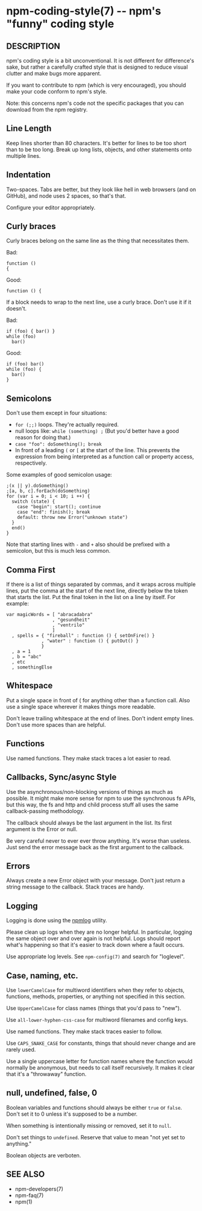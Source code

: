 npm-coding-style(7) -- npm's "funny" coding style
=================================================






















<extoc></extoc>

## DESCRIPTION

npm's coding style is a bit unconventional.  It is not different for
difference's sake, but rather a carefully crafted style that is
designed to reduce visual clutter and make bugs more apparent.

If you want to contribute to npm (which is very encouraged), you should
make your code conform to npm's style.

Note: this concerns npm's code not the specific packages that you can download from the npm registry.

## Line Length

Keep lines shorter than 80 characters.  It's better for lines to be
too short than to be too long.  Break up long lists, objects, and other
statements onto multiple lines.

## Indentation

Two-spaces.  Tabs are better, but they look like hell in web browsers
(and on GitHub), and node uses 2 spaces, so that's that.

Configure your editor appropriately.

## Curly braces

Curly braces belong on the same line as the thing that necessitates them.

Bad:

    function ()
    {

Good:

    function () {

If a block needs to wrap to the next line, use a curly brace.  Don't
use it if it doesn't.

Bad:

    if (foo) { bar() }
    while (foo)
      bar()

Good:

    if (foo) bar()
    while (foo) {
      bar()
    }

## Semicolons

Don't use them except in four situations:

* `for (;;)` loops.  They're actually required.
* null loops like: `while (something) ;` (But you'd better have a good
  reason for doing that.)
* `case "foo": doSomething(); break`
* In front of a leading `(` or `[` at the start of the line.
  This prevents the expression from being interpreted
  as a function call or property access, respectively.

Some examples of good semicolon usage:

    ;(x || y).doSomething()
    ;[a, b, c].forEach(doSomething)
    for (var i = 0; i < 10; i ++) {
      switch (state) {
        case "begin": start(); continue
        case "end": finish(); break
        default: throw new Error("unknown state")
      }
      end()
    }

Note that starting lines with `-` and `+` also should be prefixed
with a semicolon, but this is much less common.

## Comma First

If there is a list of things separated by commas, and it wraps
across multiple lines, put the comma at the start of the next
line, directly below the token that starts the list.  Put the
final token in the list on a line by itself.  For example:

    var magicWords = [ "abracadabra"
                     , "gesundheit"
                     , "ventrilo"
                     ]
      , spells = { "fireball" : function () { setOnFire() }
                 , "water" : function () { putOut() }
                 }
      , a = 1
      , b = "abc"
      , etc
      , somethingElse

## Whitespace

Put a single space in front of ( for anything other than a function call.
Also use a single space wherever it makes things more readable.

Don't leave trailing whitespace at the end of lines.  Don't indent empty
lines.  Don't use more spaces than are helpful.

## Functions

Use named functions.  They make stack traces a lot easier to read.

## Callbacks, Sync/async Style

Use the asynchronous/non-blocking versions of things as much as possible.
It might make more sense for npm to use the synchronous fs APIs, but this
way, the fs and http and child process stuff all uses the same callback-passing
methodology.

The callback should always be the last argument in the list.  Its first
argument is the Error or null.

Be very careful never to ever ever throw anything.  It's worse than useless.
Just send the error message back as the first argument to the callback.

## Errors

Always create a new Error object with your message.  Don't just return a
string message to the callback.  Stack traces are handy.

## Logging

Logging is done using the [npmlog](https://github.com/npm/npmlog)
utility.

Please clean up logs when they are no longer helpful.  In particular,
logging the same object over and over again is not helpful.  Logs should
report what's happening so that it's easier to track down where a fault
occurs.

Use appropriate log levels.  See `npm-config(7)` and search for
"loglevel".

## Case, naming, etc.

Use `lowerCamelCase` for multiword identifiers when they refer to objects,
functions, methods, properties, or anything not specified in this section.

Use `UpperCamelCase` for class names (things that you'd pass to "new").

Use `all-lower-hyphen-css-case` for multiword filenames and config keys.

Use named functions.  They make stack traces easier to follow.

Use `CAPS_SNAKE_CASE` for constants, things that should never change
and are rarely used.

Use a single uppercase letter for function names where the function
would normally be anonymous, but needs to call itself recursively.  It
makes it clear that it's a "throwaway" function.

## null, undefined, false, 0

Boolean variables and functions should always be either `true` or
`false`.  Don't set it to 0 unless it's supposed to be a number.

When something is intentionally missing or removed, set it to `null`.

Don't set things to `undefined`.  Reserve that value to mean "not yet
set to anything."

Boolean objects are verboten.

## SEE ALSO

* npm-developers(7)
* npm-faq(7)
* npm(1)
